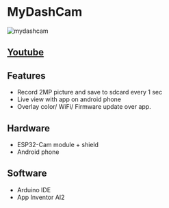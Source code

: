 # MyDashCam
![mydashcam](https://github.com/VaAndCob/MyDashCam/blob/main/picture/screenshot1.jpg)

## [Youtube](https://youtube.com/shorts/5TuPoKHzzyE?feature=share)
## Features
- Record 2MP picture and save to sdcard every 1 sec
- Live view with app on android phone
- Overlay color/ WiFi/ Firmware update over app.

## Hardware
- ESP32-Cam module + shield
- Android phone

## Software
- Arduino IDE
- App Inventor AI2
